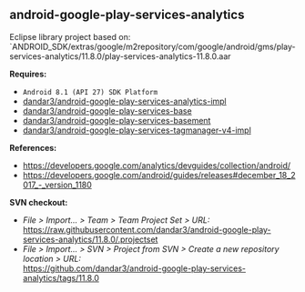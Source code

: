 ## android-google-play-services-analytics

Eclipse library project based on:<br/>
`ANDROID_SDK/extras/google/m2repository/com/google/android/gms/play-services-analytics/11.8.0/play-services-analytics-11.8.0.aar

**Requires:**
- `Android 8.1 (API 27) SDK Platform`
- [dandar3/android-google-play-services-analytics-impl](https://github.com/dandar3/android-google-play-services-analytics-impl/tree/11.8.0)
- [dandar3/android-google-play-services-base](https://github.com/dandar3/android-google-play-services-base/tree/11.8.0)
- [dandar3/android-google-play-services-basement](https://github.com/dandar3/android-google-play-services-basement/tree/11.8.0)
- [dandar3/android-google-play-services-tagmanager-v4-impl](https://github.com/dandar3/android-google-play-services-tagmanager-v4-impl/tree/11.8.0)

**References:**
- https://developers.google.com/analytics/devguides/collection/android/
- https://developers.google.com/android/guides/releases#december_18_2017_-_version_1180

**SVN checkout:**
- _File > Import... > Team > Team Project Set > URL:_<br/>
  https://raw.githubusercontent.com/dandar3/android-google-play-services-analytics/11.8.0/.projectset
- _File > Import... > SVN > Project from SVN > Create a new repository location > URL:_<br/> 
  https://github.com/dandar3/android-google-play-services-analytics/tags/11.8.0